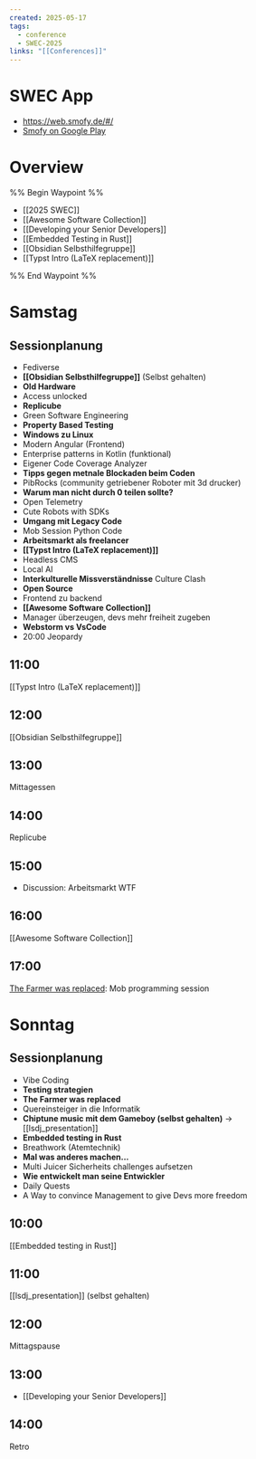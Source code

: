 ```yaml
---
created: 2025-05-17
tags:
  - conference
  - SWEC-2025
links: "[[Conferences]]"
---
```


# SWEC App

- <https://web.smofy.de/#/>
- [Smofy on Google Play](https://play.google.com/store/apps/details?id=com.methodpark.smofy)

# Overview

%% Begin Waypoint %%
- [[2025 SWEC]]
- [[Awesome Software Collection]]
- [[Developing your Senior Developers]]
- [[Embedded Testing in Rust]]
- [[Obsidian Selbsthilfegruppe]]
- [[Typst Intro (LaTeX replacement)]]

%% End Waypoint %%

# Samstag

## Sessionplanung

- Fediverse
- **[[Obsidian Selbsthilfegruppe]]** (Selbst gehalten)
- **Old Hardware**
- Access unlocked
- **Replicube**
- Green Software Engineering
- **Property Based Testing**
- **Windows zu Linux**
- Modern Angular (Frontend)
- Enterprise patterns in Kotlin (funktional)
- Eigener Code Coverage Analyzer
- **Tipps gegen metnale Blockaden beim Coden**
- PibRocks (community getriebener Roboter mit 3d drucker)
- **Warum man nicht durch 0 teilen sollte?**
- Open Telemetry
- Cute Robots with SDKs
- **Umgang mit Legacy Code**
- Mob Session Python Code
- **Arbeitsmarkt als freelancer**
- **[[Typst Intro (LaTeX replacement)]]**
- Headless CMS
- Local AI
- **Interkulturelle Missverständnisse** Culture Clash
- **Open Source**
- Frontend zu backend
- **[[Awesome Software Collection]]**
- Manager überzeugen, devs mehr freiheit zugeben
- **Webstorm vs VsCode**
- 20:00 Jeopardy

## 11:00

[[Typst Intro (LaTeX replacement)]]

## 12:00

[[Obsidian Selbsthilfegruppe]]

## 13:00

 Mittagessen

## 14:00

Replicube

## 15:00

- Discussion: Arbeitsmarkt WTF

## 16:00

[[Awesome Software Collection]]

## 17:00

[The Farmer was replaced](https://store.steampowered.com/app/2060160/The_Farmer_Was_Replaced/): Mob programming session

# Sonntag

## Sessionplanung

- Vibe Coding
- **Testing strategien**
- **The Farmer was replaced**
- Quereinsteiger in die Informatik
- **Chiptune music mit dem Gameboy (selbst gehalten)** -> [[lsdj_presentation]]
- **Embedded testing in Rust**
- Breathwork (Atemtechnik)
- **Mal was anderes machen...**
- Multi Juicer Sicherheits challenges aufsetzen
- **Wie entwickelt man seine Entwickler**
- Daily Quests
- A Way to convince Management to give Devs more freedom

## 10:00

[[Embedded testing in Rust]]

## 11:00

[[lsdj_presentation]] (selbst gehalten)

## 12:00

Mittagspause

## 13:00

- [[Developing your Senior Developers]]

## 14:00

Retro
